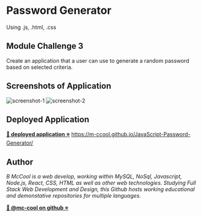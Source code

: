 # Password Generator
Using .js, .html, .css

## Module Challenge 3
Create an application that a user can use to generate a random password based on selected criteria.

## Screenshots of Application
![screenshot-1](https://user-images.githubusercontent.com/101916187/192420573-11099d86-0491-4b2a-b12d-bcb3a2089b93.png)
![screenshot-2](https://user-images.githubusercontent.com/101916187/192420574-7585a0c3-661a-4475-96af-51d5d4e2dbd1.png)


## Deployed Application
**[🔗 deployed application ⭐](https://m-ccool.github.io/JavaScript-Password-Generator/)**
https://m-ccool.github.io/JavaScript-Password-Generator/

## Author

*B McCool is a web develop, working within MySQL, NoSql, Javascript, Node.js, React, CSS, HTML as well as other web technologies. Studying Full Stack Web Development and Design, this Github hosts working educational and demonstative repositories for multiple languages.*

**[🐉 @mc-cool on github ⭐](https://github.com/m-ccool)**
